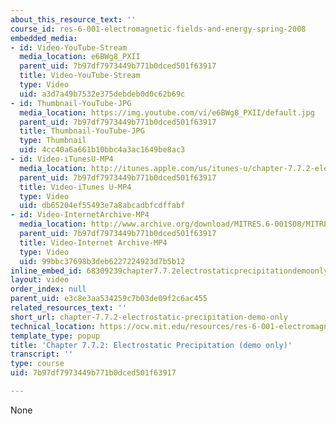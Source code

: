```yaml
---
about_this_resource_text: ''
course_id: res-6-001-electromagnetic-fields-and-energy-spring-2008
embedded_media:
- id: Video-YouTube-Stream
  media_location: e6BWg8_PXII
  parent_uid: 7b97df7973449b771b0dced501f63917
  title: Video-YouTube-Stream
  type: Video
  uid: a3d7a49b7532e375debdeb0d0c62b69c
- id: Thumbnail-YouTube-JPG
  media_location: https://img.youtube.com/vi/e6BWg8_PXII/default.jpg
  parent_uid: 7b97df7973449b771b0dced501f63917
  title: Thumbnail-YouTube-JPG
  type: Thumbnail
  uid: 4cc40a6a661b10bbc4a3ac1649be8ac3
- id: Video-iTunesU-MP4
  media_location: http://itunes.apple.com/us/itunes-u/chapter-7.7.2-electrostatic/id538892150?i=117217737
  parent_uid: 7b97df7973449b771b0dced501f63917
  title: Video-iTunes U-MP4
  type: Video
  uid: db65204ef55493e7a8abcadbfcdffabf
- id: Video-InternetArchive-MP4
  media_location: http://www.archive.org/download/MITRES.6-001S08/MITRES6_001S08_7-7-2_demo_220k.mp4
  parent_uid: 7b97df7973449b771b0dced501f63917
  title: Video-Internet Archive-MP4
  type: Video
  uid: 99bbc37698b3deb6227224923d7b5b12
inline_embed_id: 68309239chapter7.7.2electrostaticprecipitationdemoonly55184003
layout: video
order_index: null
parent_uid: e3c8e3aa534259c7b03de09f2c6ac455
related_resources_text: ''
short_url: chapter-7.7.2-electrostatic-precipitation-demo-only
technical_location: https://ocw.mit.edu/resources/res-6-001-electromagnetic-fields-and-energy-spring-2008/chapter-7/chapter-7.7.2-electrostatic-precipitation-demo-only
template_type: popup
title: 'Chapter 7.7.2: Electrostatic Precipitation (demo only)'
transcript: ''
type: course
uid: 7b97df7973449b771b0dced501f63917

---
```

None